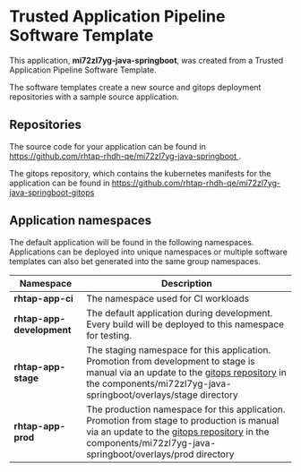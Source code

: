# Trusted Application Pipeline Software Template

This application, **mi72zl7yg-java-springboot**, was created from a Trusted Application Pipeline Software Template.

The software templates create a new source and gitops deployment repositories with a sample source application. 

## Repositories

The source code for your application can be found in [https://github.com/rhtap-rhdh-qe/mi72zl7yg-java-springboot ](https://github.com/rhtap-rhdh-qe/mi72zl7yg-java-springboot ).
 
The gitops repository, which contains the kubernetes manifests for the application can be found in 
[https://github.com/rhtap-rhdh-qe/mi72zl7yg-java-springboot-gitops ](https://github.com/rhtap-rhdh-qe/mi72zl7yg-java-springboot-gitops ) 

## Application namespaces 

The default application will be found in the following namespaces. Applications can be deployed into unique namespaces or multiple software templates can also bet generated into the same group namespaces.  

|  Namespace   |  Description   |  
| -------- | -------- |
| **rhtap-app-ci** | The namespace used for CI workloads |
| **rhtap-app-development** | The default application during development. Every build will be deployed to this namespace for testing. |
| **rhtap-app-stage** | The staging namespace for this application. Promotion from development to stage is manual via an update to the [gitops repository](https://github.com/rhtap-rhdh-qe/mi72zl7yg-java-springboot-gitops ) in the components/mi72zl7yg-java-springboot/overlays/stage directory |
| **rhtap-app-prod** | The production namespace for this application. Promotion from stage to production is manual via an update to the [gitops repository](https://github.com/rhtap-rhdh-qe/mi72zl7yg-java-springboot-gitops ) in the components/mi72zl7yg-java-springboot/overlays/prod directory |